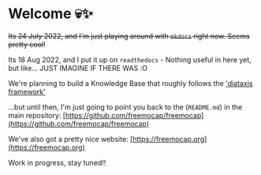 # Welcome 💀✨

<del>Its 24 July 2022, and I'm just playing around with `mkdocs` right now. Seems pretty cool!</del>

Its 18 Aug 2022, and I put it up on `readthedocs` - Nothing useful in here yet, but like... JUST IMAGINE IF THERE WAS :O 

We're planning to build a Knowledge Base that roughly follows the ['diataxis framework'](https://diataxis.fr/)

...but until then, I'm just going to point you back to the (`README.md`) in the main repository:
[https://github.com/freemocap/freemocap](https://github.com/freemocap/freemocap)

We've also got a pretty nice website:
[https://freemocap.org](https://freemocap.org)

Work in progress, stay tuned!!
